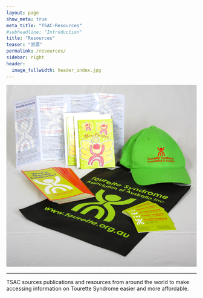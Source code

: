 ```yaml
---
layout: page
show_meta: true
meta_title: "TSAC-Resources"
#subheadline: "Introduction"
title: "Resources"
teaser: "资源"
permalink: /resources/
sidebar: right
header:
  image_fullwidth: header_index.jpg
---
```


![TSAA](/images/Resources.png)

---------


TSAC sources publications and resources from around the world to make accessing information on Tourette Syndrome easier and more affordable.
